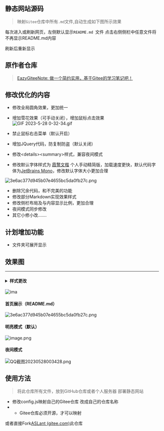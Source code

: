 <meta name="referrer" content="never">		

## 静态网站源码

> 映射` Gitee `仓库中所有`.md`文件,自动生成如下图所示效果

每次进入或刷新网页，左侧默认显示`README.md `文件 点击右侧侧栏中任意文件将不再显示README.md内容

刷新后重新显示

## 原作者仓库

> [EazyGiteeNote: 做一个简约实用，基于Gitee的学习笔记吧！](https://gitee.com/n0ts/eazy-gitee-note) 

## 修改优化的内容

- 修改全局圆角效果，更加统一
- 增加雪花效果（可手动关闭），增加鼠标点击效果
![GIF 2023-5-28 0-32-34.gif](https://image.baidu.com/search/down?url=https://tvax2.sinaimg.cn/large/006TZ18hly1hedes2zgshg309d08ewic.jpg)   

- 禁止鼠标右击菜单（默认开启）  


- 增加JQuery代码，防复制防盗（默认关闭）
- 修改\<details>\<summary>样式，兼容夜间模式  

- 修改默认字体样式为 [霞鹜文楷](https://github.com/lxgw/LxgwWenKai) 个人手动精简版，加载速度更快，默认代码字体为[JetBrains Mono](https://github.com/JetBrains/JetBrainsMono)，修改默认字体大小更加合理

![3e6ac377d945b07e4655bc5da0fb27c.png](https://image.baidu.com/search/down?url=https://tvax1.sinaimg.cn/large/006TZ18hly1hedeq23usmj31hc0swqe7.jpg)

- 删除冗余代码，和不完美的功能
- 修改部分Markdown实现效果样式
- 修改侧栏布局及与内容显示比例，更加合理
- 夜间模式同步修改
- 其它小修小改.......

## 计划增加功能

- 文件夹可展开显示

## 效果图

---
#### <details><summary>样式更改 

![ima](https://image.baidu.com/search/down?url=https://tvax4.sinaimg.cn/large/006TZ18hly1heg8wpfrx2j31ip0ylkjl.jpg)
#### 首页展示（README.md）

![3e6ac377d945b07e4655bc5da0fb27c.png](https://image.baidu.com/search/down?url=https://tvax1.sinaimg.cn/large/006TZ18hly1hedeq23usmj31hc0swqe7.jpg)

#### 明亮模式（默认）

![image.png](https://image.baidu.com/search/down?url=https://tvax3.sinaimg.cn/large/006TZ18hly1hectj36fy7j31hc0swtq6.jpg)

#### 夜间模式

<img src="http://rvf8zluvc.hb-bkt.clouddn.com/QQ%E6%88%AA%E5%9B%BE20230528003428.png" alt="QQ截图20230528003428.png" title="QQ截图20230528003428.png" />

## 使用方法

> 将此仓库所有文件，放到GitHub仓库或者个人服务器 部署静态网站

- 修改config.js映射自己的Gitee仓库 改成自己的仓库名称
- - Gitee仓库必须开源，才可以映射

或者直接Fork[ASLant (gitee.com)](https://gitee.com/aslant/ASlant)此仓库

